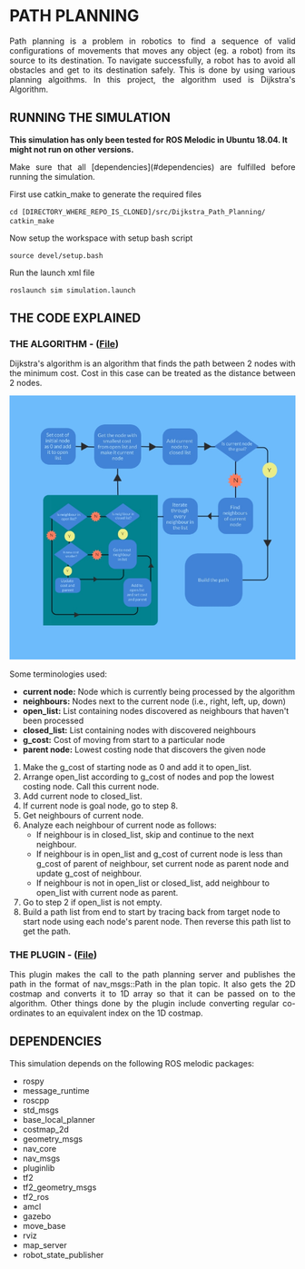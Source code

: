 # PATH PLANNING

<p align="justify">Path planning is a problem in robotics to find a sequence of valid configurations of movements that moves any object (eg. a robot) from its source to its destination. To navigate successfully, a robot has to avoid all obstacles and get to its destination safely. This is done by using various planning algoithms. In this project, the algorithm used is Dijkstra's Algorithm.</p>

## RUNNING THE SIMULATION

**This simulation has only been tested for ROS Melodic in Ubuntu 18.04. It might not run on other versions.**

<p align="justify">Make sure that all [dependencies](#dependencies) are fulfilled before running the simulation.</p>

First use catkin_make to generate the required files

    cd [DIRECTORY_WHERE_REPO_IS_CLONED]/src/Dijkstra_Path_Planning/
    catkin_make

Now setup the workspace with setup bash script

    source devel/setup.bash

Run the launch xml file

    roslaunch sim simulation.launch

## THE CODE EXPLAINED

### THE ALGORITHM - ([File](https://github.com/brahatesh/RoverSim/blob/main/src/Dijkstra_Path_Planning/src/dijkstra_pp/scripts/path_planning_dijkstra.py))

<p align="justify">Dijkstra's algorithm is an algorithm that finds the path between 2 nodes with the minimum cost. Cost in this case can be treated as the distance between 2 nodes.</p> 

<p align="center">

![Flowchart](https://raw.githubusercontent.com/brahatesh/RoverSim/main/Images%20and%20Videos/Images/djikstra_flowchart.jpg)</p>


<p align="justify">

Some terminologies used:
* **current node:** Node which is currently being processed by the algorithm
* **neighbours:** Nodes next to the current node (i.e., right, left, up, down)
* **open_list:** List containing nodes discovered as neighbours that haven't been processed
* **closed_list:** List containing nodes with discovered neighbours
* **g_cost:** Cost of moving from start to a particular node
* **parent node:** Lowest costing node that discovers the given node</p>

<p align="justify">

1. Make the g_cost of starting node as 0 and add it to open_list.
2. Arrange open_list according to g_cost of nodes and pop the lowest costing node. Call this current node. 
3. Add current node to closed_list.
4. If current node is goal node, go to step 8.
5. Get neighbours of current node.
6. Analyze each neighbour of current node as follows:
    * If neighbour is in closed_list, skip and continue to the next neighbour.
    * If neighbour is in open_list and g_cost of current node is less than g_cost of parent of neighbour, set current node as parent node and update g_cost of neighbour.
    * If neighbour is not in open_list or closed_list, add neighbour to open_list with current node as parent.
7. Go to step 2 if open_list is not empty.
8. Build a path list from end to start by tracing back from target node to start node using each node's parent node. Then reverse this path list to get the path.</p>

### THE PLUGIN - ([File](https://github.com/brahatesh/RoverSim/blob/main/src/Dijkstra_Path_Planning/src/pp_plugin/src/pp_plugin.cpp))

<p align="justify">This plugin makes the call to the path planning server and publishes the path in the format of nav_msgs::Path in the plan topic. It also gets the 2D costmap and converts it to 1D array so that it can be passed on to the algorithm. Other things done by the plugin include converting regular co-ordinates to an equivalent index on the 1D costmap.</p>

## DEPENDENCIES

This simulation depends on the following ROS melodic packages:
* rospy
* message_runtime
* roscpp
* std_msgs
* base_local_planner
* costmap_2d
* geometry_msgs
* nav_core
* nav_msgs
* pluginlib
* tf2
* tf2_geometry_msgs
* tf2_ros
* amcl
* gazebo
* move_base
* rviz
* map_server
* robot_state_publisher